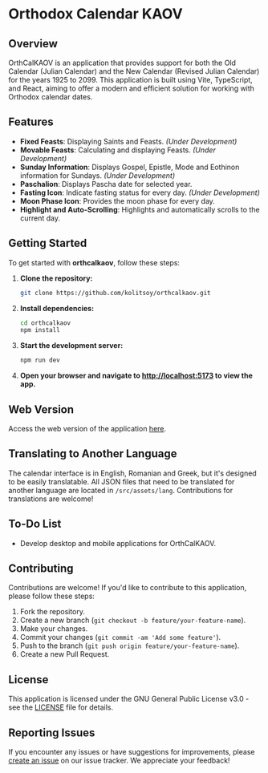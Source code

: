 # Orthodox Calendar KAOV

## Overview

OrthCalKAOV is an application that provides support for both the Old Calendar (Julian Calendar) and the New Calendar (Revised Julian Calendar) for the years 1925 to 2099. This application is built using Vite, TypeScript, and React, aiming to offer a modern and efficient solution for working with Orthodox calendar dates.

## Features

- **Fixed Feasts**: Displaying Saints and Feasts. _(Under Development)_
- **Movable Feasts**: Calculating and displaying Feasts. _(Under Development)_
- **Sunday Information**: Displays Gospel, Epistle, Mode and Eothinon information for Sundays. _(Under Development)_
- **Paschalion**: Displays Pascha date for selected year.
- **Fasting Icon**: Indicate fasting status for every day. _(Under Development)_
- **Moon Phase Icon**: Provides the moon phase for every day.
- **Highlight and Auto-Scrolling**: Highlights and automatically scrolls to the current day.

## Getting Started

To get started with **orthcalkaov**, follow these steps:

1. **Clone the repository:**

   ```bash
   git clone https://github.com/kolitsoy/orthcalkaov.git
   ```

2. **Install dependencies:**

   ```bash
   cd orthcalkaov
   npm install
   ```

3. **Start the development server:**

   ```bash
   npm run dev
   ```

4. **Open your browser and navigate to [http://localhost:5173](http://localhost:5173) to view the app.**

## Web Version

Access the web version of the application [here](https://orthodoxprojects.github.io/orthcalkaov/).

## Translating to Another Language

The calendar interface is in English, Romanian and Greek, but it's designed to be easily translatable. All JSON files that need to be translated for another language are located in `/src/assets/lang`. Contributions for translations are welcome!

## To-Do List

- Develop desktop and mobile applications for OrthCalKAOV.

## Contributing

Contributions are welcome! If you'd like to contribute to this application, please follow these steps:

1. Fork the repository.
2. Create a new branch (`git checkout -b feature/your-feature-name`).
3. Make your changes.
4. Commit your changes (`git commit -am 'Add some feature'`).
5. Push to the branch (`git push origin feature/your-feature-name`).
6. Create a new Pull Request.

## License

This application is licensed under the GNU General Public License v3.0 - see the [LICENSE](LICENSE) file for details.

## Reporting Issues

If you encounter any issues or have suggestions for improvements, please [create an issue](https://github.com/orthodoxprojects/orthcalkaov/issues) on our issue tracker. We appreciate your feedback!
